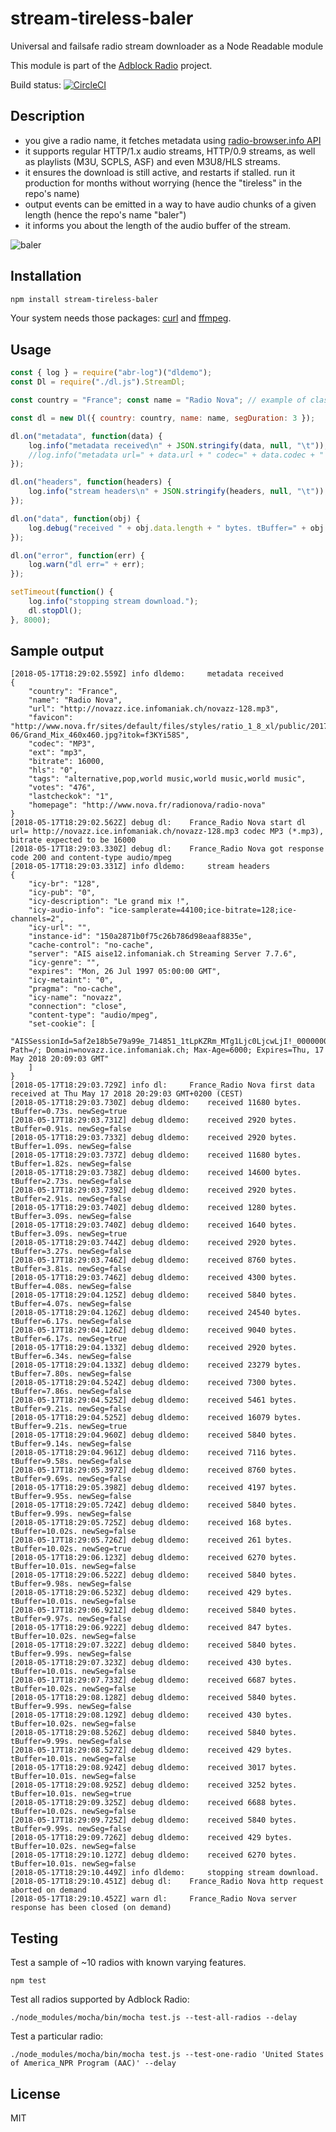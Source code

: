 # stream-tireless-baler
Universal and failsafe radio stream downloader as a Node Readable module

This module is part of the [Adblock Radio](https://www.adblockradio.com) project.

Build status: [![CircleCI](https://circleci.com/gh/adblockradio/stream-tireless-baler.svg?style=svg)](https://circleci.com/gh/adblockradio/stream-tireless-baler)

## Description

- you give a radio name, it fetches metadata using [radio-browser.info API](http://www.radio-browser.info/gui/#/)
- it supports regular HTTP/1.x audio streams, HTTP/0.9 streams, as well as playlists (M3U, SCPLS, ASF) and even M3U8/HLS streams.
- it ensures the download is still active, and restarts if stalled. run it production for months without worrying (hence the "tireless" in the repo's name)
- output events can be emitted in a way to have audio chunks of a given length (hence the repo's name "baler")
- it informs you about the length of the audio buffer of the stream.

![baler](http://www.machinisme-agricole.wikibis.com/illustrations/rundballenpresse.gif)

## Installation
```bash
npm install stream-tireless-baler
```
Your system needs those packages: [curl](https://curl.haxx.se/download.html) and [ffmpeg](https://ffmpeg.org/).

## Usage

```javascript
const { log } = require("abr-log")("dldemo");
const Dl = require("./dl.js").StreamDl;

const country = "France"; const name = "Radio Nova"; // example of classic HTTP stream

const dl = new Dl({ country: country, name: name, segDuration: 3 });

dl.on("metadata", function(data) {
	log.info("metadata received\n" + JSON.stringify(data, null, "\t"));
	//log.info("metadata url=" + data.url + " codec=" + data.codec + " ext=" + data.ext + " bitrate=" + data.bitrate);
});

dl.on("headers", function(headers) {
	log.info("stream headers\n" + JSON.stringify(headers, null, "\t"));
});

dl.on("data", function(obj) {
	log.debug("received " + obj.data.length + " bytes. tBuffer=" + obj.tBuffer.toFixed(2) + "s. newSeg=" + obj.newSegment);
});

dl.on("error", function(err) {
	log.warn("dl err=" + err);
});

setTimeout(function() {
	log.info("stopping stream download.");
	dl.stopDl();
}, 8000);
```

## Sample output
```
[2018-05-17T18:29:02.559Z] info dldemo: 	metadata received
{
	"country": "France",
	"name": "Radio Nova",
	"url": "http://novazz.ice.infomaniak.ch/novazz-128.mp3",
	"favicon": "http://www.nova.fr/sites/default/files/styles/ratio_1_8_xl/public/2017-06/Grand_Mix_460x460.jpg?itok=f3KYi58S",
	"codec": "MP3",
	"ext": "mp3",
	"bitrate": 16000,
	"hls": "0",
	"tags": "alternative,pop,world music,world music,world music",
	"votes": "476",
	"lastcheckok": "1",
	"homepage": "http://www.nova.fr/radionova/radio-nova"
}
[2018-05-17T18:29:02.562Z] debug dl: 	France_Radio Nova start dl url= http://novazz.ice.infomaniak.ch/novazz-128.mp3 codec MP3 (*.mp3), bitrate expected to be 16000
[2018-05-17T18:29:03.330Z] debug dl: 	France_Radio Nova got response code 200 and content-type audio/mpeg
[2018-05-17T18:29:03.331Z] info dldemo: 	stream headers
{
	"icy-br": "128",
	"icy-pub": "0",
	"icy-description": "Le grand mix !",
	"icy-audio-info": "ice-samplerate=44100;ice-bitrate=128;ice-channels=2",
	"icy-url": "",
	"instance-id": "150a2871b0f75c26b786d98eaaf8835e",
	"cache-control": "no-cache",
	"server": "AIS aise12.infomaniak.ch Streaming Server 7.7.6",
	"icy-genre": "",
	"expires": "Mon, 26 Jul 1997 05:00:00 GMT",
	"icy-metaint": "0",
	"pragma": "no-cache",
	"icy-name": "novazz",
	"connection": "close",
	"content-type": "audio/mpeg",
	"set-cookie": [
		"AISSessionId=5af2e18b5e79a99e_714851_1tLpKZRm_MTg1Ljc0LjcwLjI!_0000000NfIf; Path=/; Domain=novazz.ice.infomaniak.ch; Max-Age=6000; Expires=Thu, 17 May 2018 20:09:03 GMT"
	]
}
[2018-05-17T18:29:03.729Z] info dl: 	France_Radio Nova first data received at Thu May 17 2018 20:29:03 GMT+0200 (CEST)
[2018-05-17T18:29:03.730Z] debug dldemo: 	received 11680 bytes. tBuffer=0.73s. newSeg=true
[2018-05-17T18:29:03.731Z] debug dldemo: 	received 2920 bytes. tBuffer=0.91s. newSeg=false
[2018-05-17T18:29:03.733Z] debug dldemo: 	received 2920 bytes. tBuffer=1.09s. newSeg=false
[2018-05-17T18:29:03.737Z] debug dldemo: 	received 11680 bytes. tBuffer=1.82s. newSeg=false
[2018-05-17T18:29:03.738Z] debug dldemo: 	received 14600 bytes. tBuffer=2.73s. newSeg=false
[2018-05-17T18:29:03.739Z] debug dldemo: 	received 2920 bytes. tBuffer=2.91s. newSeg=false
[2018-05-17T18:29:03.740Z] debug dldemo: 	received 1280 bytes. tBuffer=3.09s. newSeg=false
[2018-05-17T18:29:03.740Z] debug dldemo: 	received 1640 bytes. tBuffer=3.09s. newSeg=true
[2018-05-17T18:29:03.744Z] debug dldemo: 	received 2920 bytes. tBuffer=3.27s. newSeg=false
[2018-05-17T18:29:03.746Z] debug dldemo: 	received 8760 bytes. tBuffer=3.81s. newSeg=false
[2018-05-17T18:29:03.746Z] debug dldemo: 	received 4300 bytes. tBuffer=4.08s. newSeg=false
[2018-05-17T18:29:04.125Z] debug dldemo: 	received 5840 bytes. tBuffer=4.07s. newSeg=false
[2018-05-17T18:29:04.126Z] debug dldemo: 	received 24540 bytes. tBuffer=6.17s. newSeg=false
[2018-05-17T18:29:04.126Z] debug dldemo: 	received 9040 bytes. tBuffer=6.17s. newSeg=true
[2018-05-17T18:29:04.133Z] debug dldemo: 	received 2920 bytes. tBuffer=6.34s. newSeg=false
[2018-05-17T18:29:04.133Z] debug dldemo: 	received 23279 bytes. tBuffer=7.80s. newSeg=false
[2018-05-17T18:29:04.524Z] debug dldemo: 	received 7300 bytes. tBuffer=7.86s. newSeg=false
[2018-05-17T18:29:04.525Z] debug dldemo: 	received 5461 bytes. tBuffer=9.21s. newSeg=false
[2018-05-17T18:29:04.525Z] debug dldemo: 	received 16079 bytes. tBuffer=9.21s. newSeg=true
[2018-05-17T18:29:04.960Z] debug dldemo: 	received 5840 bytes. tBuffer=9.14s. newSeg=false
[2018-05-17T18:29:04.961Z] debug dldemo: 	received 7116 bytes. tBuffer=9.58s. newSeg=false
[2018-05-17T18:29:05.397Z] debug dldemo: 	received 8760 bytes. tBuffer=9.69s. newSeg=false
[2018-05-17T18:29:05.398Z] debug dldemo: 	received 4197 bytes. tBuffer=9.95s. newSeg=false
[2018-05-17T18:29:05.724Z] debug dldemo: 	received 5840 bytes. tBuffer=9.99s. newSeg=false
[2018-05-17T18:29:05.725Z] debug dldemo: 	received 168 bytes. tBuffer=10.02s. newSeg=false
[2018-05-17T18:29:05.726Z] debug dldemo: 	received 261 bytes. tBuffer=10.02s. newSeg=true
[2018-05-17T18:29:06.123Z] debug dldemo: 	received 6270 bytes. tBuffer=10.01s. newSeg=false
[2018-05-17T18:29:06.522Z] debug dldemo: 	received 5840 bytes. tBuffer=9.98s. newSeg=false
[2018-05-17T18:29:06.523Z] debug dldemo: 	received 429 bytes. tBuffer=10.01s. newSeg=false
[2018-05-17T18:29:06.921Z] debug dldemo: 	received 5840 bytes. tBuffer=9.97s. newSeg=false
[2018-05-17T18:29:06.922Z] debug dldemo: 	received 847 bytes. tBuffer=10.02s. newSeg=false
[2018-05-17T18:29:07.322Z] debug dldemo: 	received 5840 bytes. tBuffer=9.99s. newSeg=false
[2018-05-17T18:29:07.323Z] debug dldemo: 	received 430 bytes. tBuffer=10.01s. newSeg=false
[2018-05-17T18:29:07.733Z] debug dldemo: 	received 6687 bytes. tBuffer=10.02s. newSeg=false
[2018-05-17T18:29:08.128Z] debug dldemo: 	received 5840 bytes. tBuffer=9.99s. newSeg=false
[2018-05-17T18:29:08.129Z] debug dldemo: 	received 430 bytes. tBuffer=10.02s. newSeg=false
[2018-05-17T18:29:08.526Z] debug dldemo: 	received 5840 bytes. tBuffer=9.99s. newSeg=false
[2018-05-17T18:29:08.527Z] debug dldemo: 	received 429 bytes. tBuffer=10.01s. newSeg=false
[2018-05-17T18:29:08.924Z] debug dldemo: 	received 3017 bytes. tBuffer=10.01s. newSeg=false
[2018-05-17T18:29:08.925Z] debug dldemo: 	received 3252 bytes. tBuffer=10.01s. newSeg=true
[2018-05-17T18:29:09.325Z] debug dldemo: 	received 6688 bytes. tBuffer=10.02s. newSeg=false
[2018-05-17T18:29:09.725Z] debug dldemo: 	received 5840 bytes. tBuffer=9.99s. newSeg=false
[2018-05-17T18:29:09.726Z] debug dldemo: 	received 429 bytes. tBuffer=10.02s. newSeg=false
[2018-05-17T18:29:10.127Z] debug dldemo: 	received 6270 bytes. tBuffer=10.01s. newSeg=false
[2018-05-17T18:29:10.449Z] info dldemo: 	stopping stream download.
[2018-05-17T18:29:10.451Z] debug dl: 	France_Radio Nova http request aborted on demand
[2018-05-17T18:29:10.452Z] warn dl: 	France_Radio Nova server response has been closed (on demand)
```

## Testing

Test a sample of ~10 radios with known varying features.
```
npm test
```

Test all radios supported by Adblock Radio:
```
./node_modules/mocha/bin/mocha test.js --test-all-radios --delay
```

Test a particular radio:
```
./node_modules/mocha/bin/mocha test.js --test-one-radio 'United States of America_NPR Program (AAC)' --delay
```

## License

MIT
